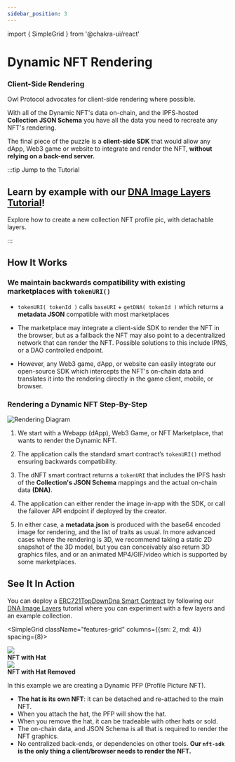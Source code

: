 ```yaml
---
sidebar_position: 3
---
```


import { SimpleGrid } from '@chakra-ui/react'

# Dynamic NFT Rendering

### Client-Side Rendering

Owl Protocol advocates for client-side rendering where possible.

With all of the Dynamic NFT's data on-chain, and the IPFS-hosted **Collection JSON Schema** you have all the data
you need to recreate any NFT's rendering.

The final piece of the puzzle is a **client-side SDK** that would allow any dApp, Web3 game or website
to integrate and render the NFT, **without relying on a back-end server.**

:::tip Jump to the Tutorial
## Learn by example with our [DNA Image Layers Tutorial](/contracts/tutorials/nft-image-layers)!

Explore how to create a new collection NFT profile pic, with detachable layers.

:::

## How It Works

### We maintain backwards compatibility with existing marketplaces with `tokenURI()`

- `tokenURI( tokenId )` calls `baseURI` + `getDNA( tokenId )` which returns a **metadata JSON** compatible with most marketplaces

- The marketplace may integrate a client-side SDK to render the NFT in the browser, but as a fallback the NFT may also point
    to a decentralized network that can render the NFT. Possible solutions to this include IPNS, or a DAO controlled endpoint.

- However, any Web3 game, dApp, or website can easily integrate our open-source SDK which intercepts the NFT's on-chain
    data and translates it into the rendering directly in the game client, mobile, or browser.

### Rendering a Dynamic NFT Step-By-Step

![Rendering Diagram](/img/rendering-swimlanes.jpg)

1. We start with a Webapp (dApp), Web3 Game, or NFT Marketplace, that wants to render the Dynamic NFT.

2. The application calls the standard smart contract’s `tokenURI()` method ensuring backwards compatibility.

3. The dNFT smart contract returns a `tokenURI` that includes the IPFS hash of the **Collection's JSON Schema** mappings and the actual on-chain data **(DNA)**.

4. The application can either render the image in-app with the SDK, or call the failover API endpoint if deployed by the creator.

5. In either case, a **metadata.json** is produced with the base64 encoded image for rendering, and the list of traits as usual.
    In more advanced cases where the rendering is 3D, we recommend taking a static 2D snapshot of the 3D model, but you can
    conceivably also return 3D graphics files, and or an animated MP4/GIF/video which is supported by some marketplaces.

## See It In Action

You can deploy a [ERC721TopDownDna Smart Contract](https://github.com/owlprotocol/owlprotocol/blob/main/packages/contracts/contracts/assets/ERC721/ERC721TopDownDna.sol) by following our [DNA Image Layers](/contracts/tutorials/nft-image-layers) tutorial where you can experiment with a few layers
and an example collection.

<SimpleGrid className="features-grid" columns={{sm: 2, md: 4}} spacing={8}>
    <Box>
    <div>
    <img src="/img/tutorial/attached.png"/>
    <br/>
    <strong>NFT with Hat</strong>
    </div>
    </Box>
    <Box>
    <div>
    <img src="/img/tutorial/detached.png"/>
    <br/>
    <strong>NFT with Hat Removed</strong>
    </div>
    </Box>
</SimpleGrid>

In this example we are creating a Dynamic PFP (Profile Picture NFT).

- **The hat is its own NFT**: it can be detached and re-attached to the main NFT.
- When you attach the hat, the PFP will show the hat.
- When you remove the hat, it can be tradeable with other hats or sold.
- The on-chain data, and JSON Schema is all that is required to render the NFT graphics.
- No centralized back-ends, or dependencies on other tools. **Our `nft-sdk` is the only thing a client/browser needs to render the NFT.**

